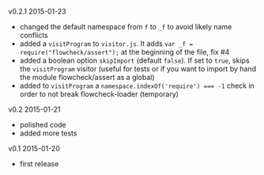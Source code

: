 v0.2.1 2015-01-23

- changed the default namespace from `f` to `_f` to avoid likely name conflicts
- added a `visitProgram` to `visitor.js`. It adds `var _f = require("flowcheck/assert");` at the beginning of the file, fix #4
- added a boolean option `skipImport` (default `false`). If set to `true`, skips the `visitProgram` visitor (useful for tests or if you want to import by hand the module flowcheck/assert as a global)
- added to `visitProgram` a `namespace.indexOf('require') === -1` check in order to not break flowcheck-loader (temporary)

v0.2 2015-01-21

- polished code
- added more tests

v0.1 2015-01-20

- first release
